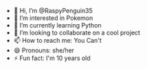 - 👋 Hi, I’m @RaspyPenguin35
- 👀 I’m interested in Pokemon
- 🌱 I’m currently learning Python
- 💞️ I’m looking to collaborate on a cool project
- 📫 How to reach me: You Can't
- 😄 Pronouns: she/her
- ⚡ Fun fact: I'm 10 years old

<!---
RaspyPenguin35/RaspyPenguin35 is a ✨ special ✨ repository because its `README.md` (this file) appears on your GitHub profile.
You can click the Preview link to take a look at your changes.
--->
